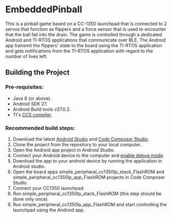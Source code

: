 # EmbeddedPinball

This is a pinball game  based on a CC-1350 launchpad that is connected to 2 servos that function as flippers and a force sensor that is used to encounter that the ball fall into the drain. The game is controlled through a dedicated Android and TI-RTOS applications that communicate over BLE. The Android app transmit the flippers' state to the board using the TI-RTOS application and gets notifications from the TI-RTOS application with regard to the number of lives left.


## Building the Project
### Pre-requisites:
- Java 8 (or above).
- Android SDK 27.
- Android Build tools v27.0.2.
- TI's [CCS compiler](http://processors.wiki.ti.com/index.php/Compiler_Releases).

### Recommended build steps:
1. Download the latest [Android Studio](https://developer.android.com/studio/index.html) and [Code Composer Studio](http://processors.wiki.ti.com/index.php/Download_CCS).
2. Clone the project from the repository to your local computer.
3. Open the Android app project in Android Studio.
4. Connect your Android device to the computer and [enable debug mode](https://www.howtogeek.com/129728/how-to-access-the-developer-options-menu-and-enable-usb-debugging-on-android-4.2/).
5. Download the app to your android device by running the application in Android studio.
6. Open the board apps simple_peripheral_cc1350lp_stack_FlashROM and simple_peripheral_cc1350lp_app_FlashROM projects in Code Composer Studio.
7. Connect your CC1350 launchpad.
8. Run simple_peripheral_cc1350lp_stack_FlashROM (this step should be done only once).
9. Run simple_peripheral_cc1350lp_app_FlashROM and start controlling the launchpad using the Android app.
